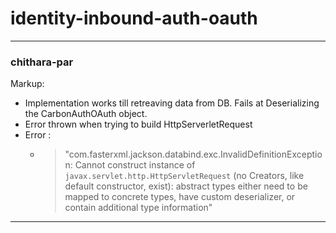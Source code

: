 # identity-inbound-auth-oauth

***

### chithara-par ####
Markup:
  * Implementation works till retreaving data from DB. Fails at Deserializing the CarbonAuthOAuth object. 
  * Error thrown when trying to build HttpServerletRequest
  * Error : 
    *  > "com.fasterxml.jackson.databind.exc.InvalidDefinitionException: Cannot construct instance of `javax.servlet.http.HttpServletRequest` (no Creators, like default constructor, exist): abstract types either need to be mapped to concrete types, have custom deserializer, or contain additional type information"

***
